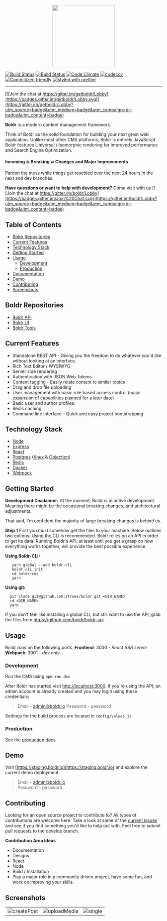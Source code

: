 
<p align="center"><img src="/docs/assets/boldr-text-logo.png" width="200"></p>


[![Build Status](https://drone.boldr.io/api/badges/strues/boldr/status.svg)](https://drone.boldr.io/strues/boldr) [![Build Status](https://travis-ci.org/strues/boldr.svg?branch=master)](https://travis-ci.org/strues/boldr) [![Code Climate](https://codeclimate.com/github/strues/boldr/badges/gpa.svg)](https://codeclimate.com/github/strues/boldr)   [![codecov](https://codecov.io/gh/strues/boldr/branch/master/graph/badge.svg)](https://codecov.io/gh/strues/boldr)  [![Commitizen friendly](https://img.shields.io/badge/commitizen-friendly-brightgreen.svg)](http://commitizen.github.io/cz-cli/) [![styled with prettier](https://img.shields.io/badge/styled_with-prettier-ff69b4.svg)](https://github.com/prettier/prettier)  


-------    

[![Join the chat at https://gitter.im/getboldr/Lobby](https://badges.gitter.im/getboldr/Lobby.svg)](https://gitter.im/getboldr/Lobby?utm_source=badge&utm_medium=badge&utm_campaign=pr-badge&utm_content=badge)

**Boldr** is a modern content management framework.

Think of Boldr as the solid foundation for building your next great web application. Unlike most other CMS platforms, Boldr is entirely JavaScript. Boldr features Universal / Isomorphic rendering for improved performance and Search Engine Optimization.


#### Incoming 💥  Breaking  💥  Changes and Major Improvements

Pardon the mess while things get resettled over the next 24 hours in the next and dev branches.


**Have questions or want to help with development?**
Come visit with us [![Join the chat at https://gitter.im/boldr/Lobby](https://badges.gitter.im/Join%20Chat.svg)](https://gitter.im/boldr/Lobby?utm_source=badge&utm_medium=badge&utm_campaign=pr-badge&utm_content=badge)


## Table of Contents
- [Boldr Repositories](#boldr-repositories)
- [Current Features](#current-features)
- [Technology Stack](#core-technologies)
- [Getting Started](#getting-started)
- [Usage](#usage)
  - [Development](#development)
  - [Production](#production)
- [Documentation](https://docs.boldr.io)
- [Demo](#demo)
- [Contributing](#contributing)
- [Screenshots](#screenshots)


## Boldr Repositories

- [Boldr API](https://github.com/boldr/boldr-api)
- [Boldr UI](https://github.com/boldr/boldr-ui)
- [Boldr Tools](https://github.com/boldr/boldr-tools)


## Current Features

* Standalone REST API - Giving you the freedom to do whatever you'd like without looking at an interface.
* Rich Text Editor / WYSIWYG
* Server side rendering
* Authentication with JSON Web Tokens
* Content tagging - Easily relate content to similar topics
* Drag and drop file uploading
* User management with basic role based access control (major expansion of capabilities planned for a later date)
* Basic user and author profiles.
* Redis caching
* Command line interface - Quick and easy project bootstrapping


## Technology Stack

- [Node](https://github.com/nodejs/node)
- [Express](https://github.com/expressjs/express)
- [React](https://github.com/facebook/react)
- [Postgres](https://github.com/postgres/postgres) ([Knex](http://knexjs.org/) & [Objection](https://github.com/Vincit/objection.js/))
- [Redis](http://redis.io/)
- [Docker](https://github.com/docker/docker)
- [Webpack](https://github.com/webpack/webpack)

## Getting Started

**Development Disclaimer:** At the moment, Boldr is in active development. Meaning there might be the occasional breaking changes, and architectural adjustments.

That said, I'm confident the majority of large breaking changes is behind us.

**Step 1**
First you must somehow get the files to your machine. Below outlines two options. Using the CLI is recommended. Boldr relies on an API in order to get its data. Running Boldr's API, at least until you get a grasp on how everything works together, will provide the best possible experience.


**Using Boldr-CLI:**  

```shell
   yarn global --add boldr-cli
   boldr-cli init
   cd boldr-cms
   yarn
```  

**Using git:**  

```shell
  git clone git@github.com:strues/boldr.git <DIR_NAME>
  cd <DIR_NAME>
  yarn
```  

If you don't feel like installing a global CLI, but still want to use the API, grab the files from https://github.com/boldr/boldr-api


## Usage

Boldr runs on the following ports:
**Frontend**: 3000 - _React SSR server_  
**Webpack**: 3001 - _dev only_  



### Development


Run the CMS using `npm run dev`

After Boldr has started visit <http://localhost:3000>. If you're using the API, an admin account is already created and you may login using these credentials:

> Email - admin@boldr.io
> Password - password

Settings for the build process are located in `config/values.js`.

### Production

See the [production docs](docs/production.md)


## Demo

Visit [https://staging.boldr.io](https://staging.boldr.io) and explore the current demo deployment

> Email - admin@boldr.io<br>
> Password - password

## Contributing

Looking for an open source project to contribute to? All types of contributions are welcome here. Take a look at some of the [current issues](https://github.com/strues/boldr/issues) and see if you find something you'd like to help out with. Feel free to submit pull requests to the develop branch.

**Contribution Area Ideas**

- Documentation
- Designs
- React
- Node
- Build / Installation
- Play a major role in a community driven project, have some fun, and work on improving your skills.


## Screenshots  
|         |            |   |
| ------------- |:-------------:| -----:|
![createPost][createPostImg] | ![uploadMedia][uploadMediaImg]  | ![single][blogSingle]




[cc-img]: https://codeclimate.com/github/strues/boldr/badges/gpa.svg
[cc-link]: https://codeclimate.com/github/strues/boldr

[coverage-link]: https://codeclimate.com/github/strues/boldr/coverage
[coverage-img]: https://codeclimate.com/github/strues/boldr/badges/coverage.svg

[createPostImg]: /docs/assets/create-post.png
[uploadMediaImg]: /docs/assets/upload-media.png
[blogSingle]: /docs/assets/create-post.png
